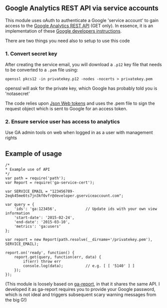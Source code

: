## Google Analytics REST API via service accounts

This module uses oAuth to authenticate a Google 'service account' to gain access to the [Google Analytics REST API](https://developers.google.com/analytics/devguides/reporting/core/v3/reference) (GET only). In essence, it is an implementation of these [Google developers instructions](https://developers.google.com/accounts/docs/OAuth2ServiceAccount).

There are two things you need also to setup to use this code

### 1. Convert secret key
After creating the service email, you will download a `.p12` key file that needs to be converted to a `.pem` file using:

`openssl pkcs12 -in privatekey.p12 -nodes -nocerts > privatekey.pem`

openssl will ask for the private key, which Google has probably told you is 'notasecret'

The code relies upon [Json Web tokens](https://github.com/auth0/node-jsonwebtoken) and uses the .pem file to sign the request object which is sent to Google for an access token.

### 2. Ensure service user has access to analytics
Use GA admin tools on web when logged in as a user with management rights

## Example of usage

```
/* 
* Example use of API
*/
var path = require('path');
var Report = require('ga-service-cert');

var SERVICE_EMAIL = "123456789-2eqk45me6ts7jn3kf0vfr@developer.gserviceaccount.com";

var query = {
	'ids': 'ga:123456', 			// Update ids with your own view information
	'start-date': '2015-02-24',
	'end-date': '2015-03-10',
	'metrics': 'ga:users'
};

var report = new Report(path.resolve(__dirname+'/privatekey.pem'), SERVICE_EMAIL);

report.on('ready', function() {
	report.get(query, function(err, data) {
		if(err) throw err
		console.log(data); 			// e.g. [ [ '5140' ] ]
	});
});
```

(This module is loosely based on [ga-report](https://www.npmjs.com/package/ga-report), in that it shares the same API. I developed it as ga-report requires you to provide your Google password, which is not ideal and triggers subsequent scary warning messages from the big G!)